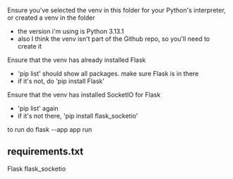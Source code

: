 Ensure you've selected the venv in this folder for your Python's interpreter, or created a venv in the folder
- the version i'm using is Python 3.13.1
- also I think the venv isn't part of the Github repo, so you'll need to create it

Ensure that the venv has already installed Flask 
- 'pip list' should show all packages. make sure Flask is in there
- if it's not, do 'pip install Flask'

Ensure that the venv has installed SocketIO for Flask
- 'pip list' again
- if it's not there, 'pip install flask_socketio'


to run do flask --app app run



requirements.txt
-----------------
Flask
flask_socketio